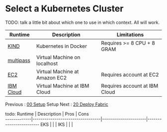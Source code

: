 # Select a Kubernetes Cluster

TODO:  talk a little bit about which one to use in which context.  All will work.

Runtime                           | Description                      | Limitations
----------------------------------|----------------------------------|------------------------------
[KIND](11-kube-kind.md)           | Kubernetes in Docker             | Requires >= 8 CPU + 8 GRAM 
[multipass](11-kube-multipass.md) | Virtual Machine on localhost     | 
[EC2](11-kube-ec2.md)             | Virtual Machine at Amazon EC2    | Requires account at EC2
[IBM Cloud](11-kube-ibmcloud.md)  | Virtual Machine at IBM Cloud     | Requires account at IBM Cloud 


Previous : [00 Setup](00-setup.md) Setup      Next : [20 Deploy Fabric](20-fabric.md)


todo:
Runtime      | Description                      | Pros                 | Cons  
-------------|----------------------------------|----------------------|------------------------
EKS          | | |
IKS          | | |



